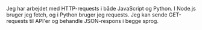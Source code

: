 Jeg har arbejdet med HTTP-requests i både JavaScript og Python. I Node.js bruger jeg fetch, og i Python bruger jeg requests. Jeg kan sende GET-requests til API'er og behandle JSON-respons i begge sprog.
